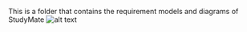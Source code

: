 This is a folder that contains the requirement models and diagrams of StudyMate 
![alt text]([http://url/to/img.png](https://viewer.diagrams.net/?tags=%7B%7D&highlight=0000ff&edit=_blank&layers=1&nav=1&title=StudyMate_Domain%20Model.drawio#R5Vpbd5s4EP41fkwOCAT2o0MSJz3uOTl1s90%2BKqBgtYC8QtT2%2FvoVRsQg4fhSDM7WL0ajC%2Bibb0YzkgaWF68mDC3mn2mAowEwgtXAuh0AYDquLf5yybqQuNawEISMBLLRVjAj%2F2IpNKQ0IwFOaw05pREni7rQp0mCfV6TIcbost7slUb1ty5QiDXBzEeRLv1GAj4vpEPgbuUPmITz8s2mMypqYlQ2ljNJ5yigy4rIuhtYHqOUF0%2FxysNRDl6JS9Hvfkft24cxnPBDOrD459fnR5hRFC084%2FHu04%2B5eyVH%2BYWiTE74OcVMfjBflygwmiUBzgcyBtbNck44ni2Qn9cuhd6FbM7jSJRM8ah%2FWPkWzDheVUTyQyeYxpiztWgia23JGkka04VFeVlRgYR1XkEfShmSSg%2FfBt7iIh4kNEfABDSYpjQkiRhrRsIkW%2FQOmDncj5hpdgmZpUE2EaAIq%2B0bKmukQmVoUAGnASrnXFDZzVAJ0djn5BfhBF8AbGYdNstoYBjoEjaow4YTzFDecUpeGJLv6NWRDS8NNWcn2b6g5CdJQvE0W6ccx72DB5VlwDb7Bm%2BogaeBhJNgnMcdopTQBNdBqSMokGHrv%2FPCNYBl%2BbtsuincrqpNb9dlaUV40c%2BFsvi9UrXtlRfKTjsVktKM%2BfidWUstcMRCzPe7fBzUQipdvRX1wXeWJIYjJNxfPRBrUql8wxMlYmZbhwV3mF45RDFv2asaOCkD2YrnA7YyUAGMNtCGYW%2FTPp105bJ9IOv8CKUp8Q8jXpV1xjU8kHdmlXTX8Ey0K8P9fbQDF0U701LYcirtTFeJU2DHtNNzgz%2BCduBDejswaol2lpp7dU07PXFoaY09cYkFXSyx8EOSzh6N2llioV0fCHRNOj0F00jH5jR%2BydL9ke8riSKPRpRt%2BlnG5tdOROwAxcotPSJuCojBuQJiU0%2FCfstauw1snYuyJrgrVzzWmhw1BOnamvQcsxVSHLH8V9y%2Be5Tf%2F20y7XXh9kWRzjJ25NhHxw1quuV0TDr3TJ7oiPX%2F1GDj%2FKSDF0U622mJdFDdlOyadCONdJ%2Fo5lzAYxhxrDFQrPO8TjsUkTARz77QPRYhw00eDRAfRWNZEZMgyLs3hh110rYQYajbvE0HCU2b49bZjl703Y8nlCNEFh8TYGfH4twbwHqe71HhnshLluN7%2F5zmR6QfDmd187h%2FnIGG8ziIc2ehJhr9HrZCWwdq1Olhq74DUB5IGJ9RItgYY%2BnOez1yVXZcnBKQ3k4ngJ7FzrCfMcL7PwhT0YK9H4SBllPXEzc3d2K7f9%2F7sjIJdeMbqrHYwRvfSh4M1ejwzEEdaDd93ang%2F53eVIfonk1vo3Dm4WD4cH8VPk8CememE7PhLlN5sj0laf%2FrhaMGfqMOPWAjYHpA0o4DrCe%2FRhsO8D2FX4gdOWrAqR4TH7x9p15QGh1mR0JRaF1ptsgbpLs%2F2FU3k%2BUHbylVjHiqkdp%2FZR6YwekXbxqY669T9vTw2GCkA%2BBEm1TCrFHP%2BSfLb0bexGKyJLniVFjkWLQwFqsNacp68RTm%2F7c0Rnkwbcg7qA6KcxtOXtJF0SoqWt%2Fn7ym6aGzXk5omt0CFzb9GG5uYi5QGJ2dJExXlWA3BZdMVSPOErX5R3F5DLRS9vcxr3f0H))
